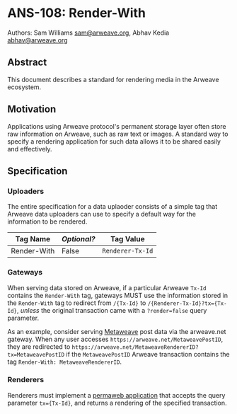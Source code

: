 # ANS-108: Render-With

Authors: Sam Williams <sam@arweave.org>, Abhav Kedia <abhav@arweave.org>

## Abstract

This document describes a standard for rendering media in the Arweave ecosystem. 

## Motivation

Applications using Arweave protocol's permanent storage layer often store raw information on Arweave, such as raw text or images. A standard way to specify a rendering application for such data allows it to be shared easily and effectively. 

## Specification

### Uploaders

The entire specification for a data uplaoder consists of a simple tag that Arweave data uploaders can use to specify a default way for the information to be rendered. 

| Tag Name | _Optional?_ | Tag Value |
|---|---|---|
|Render-With|False|`Renderer-Tx-Id`|


### Gateways

When serving data stored on Arweave, if a particular Arweave `Tx-Id` contains the `Render-With` tag, gateways MUST use the information stored in the `Render-With` tag to redirect from `/{Tx-Id}` to `/{Renderer-Tx-Id}?tx={Tx-Id}`, _unless_ the original transaction came with a `?render=false` query parameter. 

As an example, consider serving [Metaweave](https://metaweave.xyz/) post data via the arweave.net gateway. When any user accesses `https://arweave.net/MetaweavePostID`, they are redirected to `https://arweave.net/MetaweaveRendererID?tx=MetaweavePostID` if the `MetaweavePostID` Arweave transaction contains the tag `Render-With: MetaweaveRendererID`. 

### Renderers

Renderers must implement a [permaweb application](https://arwiki.wiki/#/en/the-permaweb) that accepts the query parameter `tx={Tx-Id}`, and returns a rendering of the specified transaction. 

